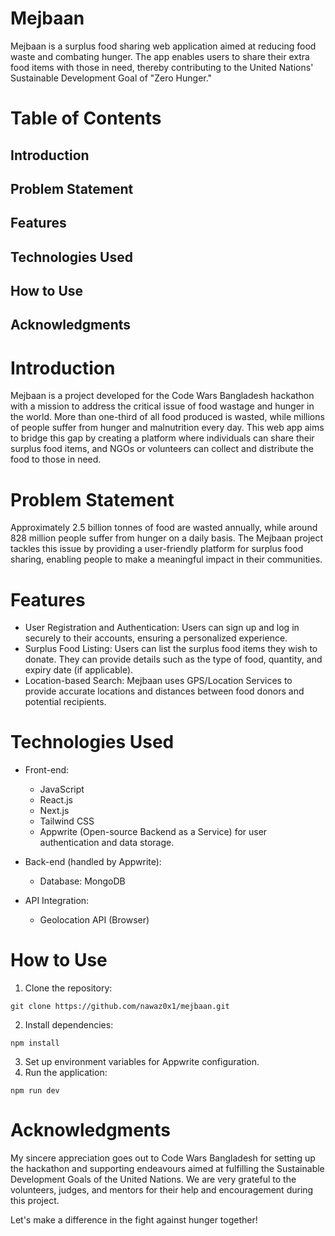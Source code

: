 # Mejbaan


Mejbaan is a surplus food sharing web application aimed at reducing food waste and combating hunger. The app enables users to share their extra food items with those in need, thereby contributing to the United Nations' Sustainable Development Goal of "Zero Hunger."

# Table of Contents
## Introduction
## Problem Statement
## Features
## Technologies Used
## How to Use
## Acknowledgments

# Introduction
Mejbaan is a project developed for the Code Wars Bangladesh hackathon with a mission to address the critical issue of food wastage and hunger in the world. More than one-third of all food produced is wasted, while millions of people suffer from hunger and malnutrition every day. This web app aims to bridge this gap by creating a platform where individuals can share their surplus food items, and NGOs or volunteers can collect and distribute the food to those in need.

# Problem Statement
Approximately 2.5 billion tonnes of food are wasted annually, while around 828 million people suffer from hunger on a daily basis. The Mejbaan project tackles this issue by providing a user-friendly platform for surplus food sharing, enabling people to make a meaningful impact in their communities.

# Features
- User Registration and Authentication: Users can sign up and log in securely to 
  their accounts, ensuring a personalized experience.
- Surplus Food Listing: Users can list the surplus food items they wish to donate. 
  They can provide details such as the type of food, quantity, and expiry date (if 
  applicable).
- Location-based Search: Mejbaan uses GPS/Location Services to provide accurate 
  locations and distances between food donors and potential recipients.

# Technologies Used
- Front-end:

  - JavaScript
  - React.js
  - Next.js
  - Tailwind CSS
  - Appwrite (Open-source Backend as a Service) for user authentication and data 
    storage.
- Back-end (handled by Appwrite):

  - Database: MongoDB
- API Integration:

  - Geolocation API (Browser)

# How to Use

1. Clone the repository:
 ```
 git clone https://github.com/nawaz0x1/mejbaan.git
 ```
2. Install dependencies:
```
npm install
```
3. Set up environment variables for Appwrite configuration.
4. Run the application:
```
npm run dev
```

# Acknowledgments
My sincere appreciation goes out to Code Wars Bangladesh for setting up the hackathon and supporting endeavours aimed at fulfilling the Sustainable Development Goals of the United Nations. We are very grateful to the volunteers, judges, and mentors for their help and encouragement during this project.

Let's make a difference in the fight against hunger together!
